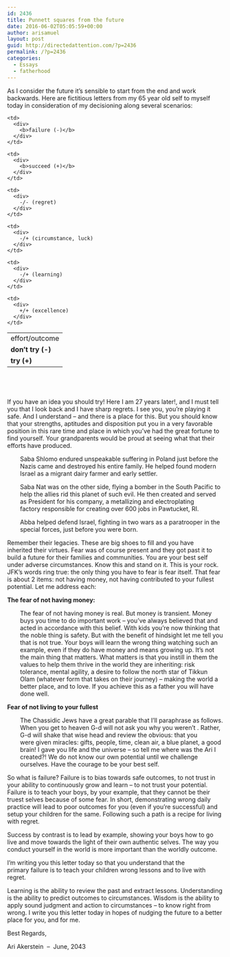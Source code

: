 ```yaml
---
id: 2436
title: Punnett squares from the future
date: 2016-06-02T05:05:59+00:00
author: arisamuel
layout: post
guid: http://directedattention.com/?p=2436
permalink: /?p=2436
categories:
  - Essays
  - fatherhood
---
```

As I consider the future it&#8217;s sensible to start from the end and work backwards. Here are fictitious letters from my 65 year old self to myself today in consideration of my decisioning along several scenarios:

<table style="height:105px;" width="423">
  <tr>
    <td>
      <div>
        effort/outcome
      </div>
    </td>
    
    <td>
      <div>
        <b>failure (-)</b>
      </div>
    </td>
    
    <td>
      <div>
        <b>succeed (+)</b>
      </div>
    </td>
  </tr>
  
  <tr>
    <td>
      <div>
        <b>don’t try (-)</b>
      </div>
    </td>
    
    <td>
      <div>
        -/- (regret)
      </div>
    </td>
    
    <td>
      <div>
        -/+ (circumstance, luck)
      </div>
    </td>
  </tr>
  
  <tr>
    <td>
      <div>
        <b>try (+)</b>
      </div>
    </td>
    
    <td>
      <div>
        -/+ (learning)
      </div>
    </td>
    
    <td>
      <div>
        +/+ (excellence)
      </div>
    </td>
  </tr>
</table>

&nbsp;

If you have an idea you should try! Here I am 27 years later!, and I must tell you that I look back and I have sharp regrets. I see you, you&#8217;re playing it safe. And I understand &#8211; and there is a place for this. But you should know that your strengths, aptitudes and disposition put you in a very favorable position in this rare time and place in which you&#8217;ve had the great fortune to find yourself. Your grandparents would be proud at seeing what that their efforts have produced.

<p style="padding-left:30px;">
  Saba Shlomo endured unspeakable suffering in Poland just before the Nazis came and destroyed his entire family. He helped found modern Israel as a migrant dairy farmer and early settler.
</p>

<p style="padding-left:30px;">
  Saba Nat was on the other side, flying a bomber in the South Pacific to help the allies rid this planet of such evil. He then created and served as President for his company, a metallizing and electroplating factory responsible for creating over 600 jobs in Pawtucket, RI.
</p>

<p style="padding-left:30px;">
  Abba helped defend Israel, fighting in two wars as a paratrooper in the special forces, just before you were born.
</p>

Remember their legacies. These are big shoes to fill and you have inherited their virtues. Fear was of course present and they got past it to build a future for their families and communities. You are your best self under adverse circumstances. Know this and stand on it. This is your rock. JFK&#8217;s words ring true: the only thing you have to fear is fear itself. That fear is about 2 items: not having money, not having contributed to your fullest potential. Let me address each:

**The fear of not having money:**

<p style="padding-left:30px;">
  The fear of not having money is real. But money is transient. Money buys you time to do important work &#8211; you&#8217;ve always believed that and acted in accordance with this belief. With kids you&#8217;re now thinking that the noble thing is safety. But with the benefit of hindsight let me tell you that is not true. Your boys will learn the wrong thing watching such an example, even if they do have money and means growing up. It&#8217;s not the main thing that matters. What matters is that you instill in them the values to help them thrive in the world they are inheriting: risk tolerance, mental agility, a desire to follow the north star of Tikkun Olam (whatever form that takes on their journey) &#8211; making the world a better place, and to love. If you achieve this as a father you will have done well.
</p>

**Fear of not living to your fullest**

<p style="padding-left:30px;">
  The Chassidic Jews have a great parable that I&#8217;ll paraphrase as follows. When you get to heaven G-d will not ask you why you weren&#8217;t <some super human, e.g., George Washington>. Rather, G-d will shake that wise head and review the obvious: that you were given miracles: gifts, people, time, clean air, a blue planet, a good brain! I gave you life and the universe &#8211; so tell me where was the Ari I created?! We do not know our own potential until we challenge ourselves. Have the courage to be your best self.
</p>

So what is failure? Failure is to bias towards safe outcomes, to not trust in your ability to continuously grow and learn &#8211; to not trust your potential. Failure is to teach your boys, by your example, that they cannot be their truest selves because of some fear. In short, demonstrating wrong daily practice will lead to poor outcomes for you (even if you&#8217;re successful) and setup your children for the same. Following such a path is a recipe for living with regret.

Success by contrast is to lead by example, showing your boys how to go live and move towards the light of their own authentic selves. The way you conduct yourself in the world is more important than the worldly outcome.

I&#8217;m writing you this letter today so that you understand that the primary failure is to teach your children wrong lessons and to live with regret.

Learning is the ability to review the past and extract lessons. Understanding is the ability to predict outcomes to circumstances. Wisdom is the ability to apply sound judgment and action to circumstances &#8211; to know right from wrong. I write you this letter today in hopes of nudging the future to a better place for you, and for me.

Best Regards,

Ari Akerstein  &#8211;  June, 2043

&nbsp;